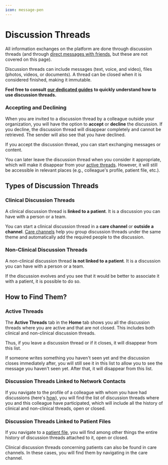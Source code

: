 ```yaml
---
icon: message-pen
---
```


# Discussion Threads

All information exchanges on the platform are done through discussion threads (and through [direct messages with friends](https://support-en.braver.net/for-professionals/reseau#vos-amis), but these are not covered on this page).

Discussion threads can include messages (text, voice, and video), files (photos, videos, or documents). A thread can be closed when it is considered finished, making it immutable.

**Feel free to consult** [**our dedicated guides**](https://support-en.braver.net/guides/for-professionals/discussion-threads) **to quickly understand how to use discussion threads.**

### Accepting and Declining

When you are invited to a discussion thread by a colleague outside your organization, you will have the option to **accept** or **decline** the discussion. If you decline, the discussion thread will disappear completely and cannot be retrieved. The sender will also see that you have declined.

If you accept the discussion thread, you can start exchanging messages or content.

You can later leave the discussion thread when you consider it appropriate, which will make it disappear from your [active threads](discussion-threads.md#fils-actifs). However, it will still be accessible in relevant places (e.g., colleague's profile, patient file, etc.).

## Types of Discussion Threads

### Clinical Discussion Threads

A clinical discussion thread is **linked to a patient**. It is a discussion you can have with a person or a team.

You can start a clinical discussion thread in a **care channel** or **outside a channel**. [Care channels](care-channels.md) help you group discussion threads under the same theme and automatically add the required people to the discussion.

### Non-Clinical Discussion Threads

A non-clinical discussion thread **is not linked to a patient**. It is a discussion you can have with a person or a team.

If the discussion evolves and you see that it would be better to associate it with a patient, it is possible to do so.

## How to Find Them?

### Active Threads

The **Active Threads** tab in the **Home** tab shows you all the discussion threads where you are active and that are not closed. This includes both clinical and non-clinical discussion threads.

Thus, if you leave a discussion thread or if it closes, it will disappear from this list.

If someone writes something you haven't seen yet and the discussion closes immediately after, you will still see it in this list to allow you to see the message you haven't seen yet. After that, it will disappear from this list.

### Discussion Threads Linked to Network Contacts

If you navigate to the profile of a colleague with whom you have had discussions (here's [how](https://support-en.braver.net/guides/for-professionals/network/view-user-profiles-on-network)), you will find the list of discussion threads where you and this colleague have participated, which will include all the history of clinical and non-clinical threads, open or closed.

### Discussion Threads Linked to Patient Files

If you navigate to a [patient file](patient-files.md), you will find among other things the entire history of discussion threads attached to it, open or closed.

Clinical discussion threads concerning patients can also be found in care channels. In these cases, you will find them by navigating in the care channel.